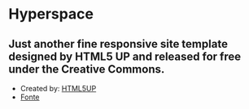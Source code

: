 # Hyperspace
## Just another fine responsive site template designed by HTML5 UP and released for free under the Creative Commons.

* Created by: [HTML5UP](https://html5up.net/)
* [Fonte](https://html5up.net/hyperspace)
